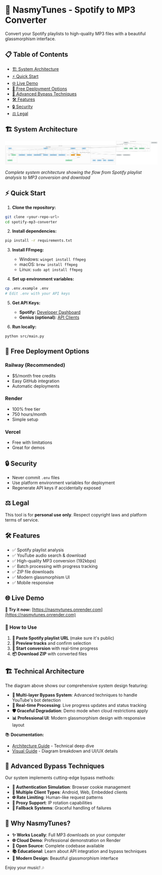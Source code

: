 # 🎵 NasmyTunes - Spotify to MP3 Converter

Convert your Spotify playlists to high-quality MP3 files with a beautiful glassmorphism interface.

## 📋 Table of Contents

- [🏗️ System Architecture](#️-system-architecture)
- [⚡ Quick Start](#-quick-start)
- [🌐 Live Demo](#-live-demo)
- [🚀 Free Deployment Options](#-free-deployment-options)
- [🤖 Advanced Bypass Techniques](#-advanced-bypass-techniques)
- [🛠️ Features](#️-features)
- [🔒 Security](#-security)
- [⚖️ Legal](#️-legal)

## 🏗️ System Architecture

![NasmyTunes Architecture](diagram.png)

*Complete system architecture showing the flow from Spotify playlist analysis to MP3 conversion and download*

## ⚡ Quick Start

1. **Clone the repository:**
```bash
git clone <your-repo-url>
cd spotify-mp3-converter
```

2. **Install dependencies:**
```bash
pip install -r requirements.txt
```

3. **Install FFmpeg:**
   - Windows: `winget install ffmpeg`
   - macOS: `brew install ffmpeg`
   - Linux: `sudo apt install ffmpeg`

4. **Set up environment variables:**
```bash
cp .env.example .env
# Edit .env with your API keys
```

5. **Get API Keys:**
   - **Spotify:** [Developer Dashboard](https://developer.spotify.com/dashboard)
   - **Genius (optional):** [API Clients](https://genius.com/api-clients)

6. **Run locally:**
```bash
python src/main.py
```

## 🚀 Free Deployment Options

### Railway (Recommended)
- $5/month free credits
- Easy GitHub integration
- Automatic deployments

### Render
- 100% free tier
- 750 hours/month
- Simple setup

### Vercel
- Free with limitations
- Great for demos

## 🔒 Security

- Never commit `.env` files
- Use platform environment variables for deployment
- Regenerate API keys if accidentally exposed

## ⚖️ Legal

This tool is for **personal use only**. Respect copyright laws and platform terms of service.

## 🛠️ Features

- ✅ Spotify playlist analysis
- ✅ YouTube audio search & download
- ✅ High-quality MP3 conversion (192kbps)
- ✅ Batch processing with progress tracking
- ✅ ZIP file downloads
- ✅ Modern glassmorphism UI
- ✅ Mobile responsive

## 🌐 Live Demo

**🚀 Try it now:** [https://nasmytunes.onrender.com](https://nasmytunes.onrender.com)

### 📱 How to Use

1. **🎵 Paste Spotify playlist URL** (make sure it's public)
2. **👀 Preview tracks** and confirm selection  
3. **🚀 Start conversion** with real-time progress
4. **📦 Download ZIP** with converted files

## 🏗️ Technical Architecture

The diagram above shows our comprehensive system design featuring:

- **🎯 Multi-layer Bypass System**: Advanced techniques to handle YouTube's bot detection
- **🔄 Real-time Processing**: Live progress updates and status tracking
- **🛡️ Graceful Degradation**: Demo mode when cloud restrictions apply
- **📊 Professional UI**: Modern glassmorphism design with responsive layout

📚 **Documentation:**
- [Architecture Guide](docs/ARCHITECTURE.md) - Technical deep dive
- [Visual Guide](docs/VISUAL_GUIDE.md) - Diagram breakdown and UI/UX details

## 🤖 Advanced Bypass Techniques

Our system implements cutting-edge bypass methods:

- **🔐 Authentication Simulation**: Browser cookie management
- **📱 Multiple Client Types**: Android, Web, Embedded clients
- **🌐 Rate Limiting**: Human-like request patterns
- **🔄 Proxy Support**: IP rotation capabilities
- **🎯 Fallback Systems**: Graceful handling of failures

## 🎉 Why NasmyTunes?

- **✨ Works Locally**: Full MP3 downloads on your computer
- **🌐 Cloud Demo**: Professional demonstration on Render
- **🔧 Open Source**: Complete codebase available
- **📚 Educational**: Learn about API integration and bypass techniques
- **🎨 Modern Design**: Beautiful glassmorphism interface

Enjoy your music! 🎶